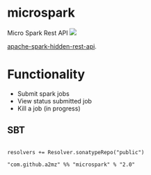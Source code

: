 #  microspark
Micro Spark Rest API
[![](https://jitpack.io/v/a2mz/microspark.svg)](https://jitpack.io/#a2mz/microspark)

[apache-spark-hidden-rest-api](http://arturmkrtchyan.com/apache-spark-hidden-rest-api).
 
# Functionality
- Submit spark jobs
- View status submitted job
- Kill a job (in progress)

## SBT ##
```

resolvers += Resolver.sonatypeRepo("public")

"com.github.a2mz" %% "microspark" % "2.0"

```
